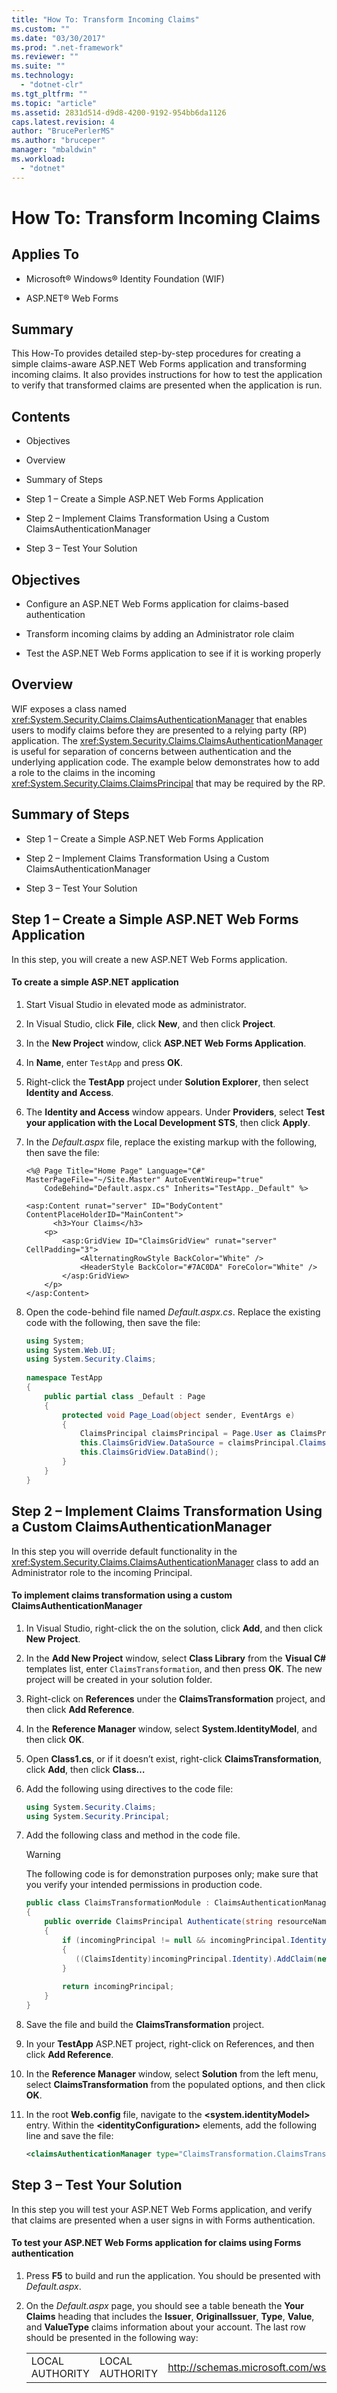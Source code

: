 ```yaml
---
title: "How To: Transform Incoming Claims"
ms.custom: ""
ms.date: "03/30/2017"
ms.prod: ".net-framework"
ms.reviewer: ""
ms.suite: ""
ms.technology: 
  - "dotnet-clr"
ms.tgt_pltfrm: ""
ms.topic: "article"
ms.assetid: 2831d514-d9d8-4200-9192-954bb6da1126
caps.latest.revision: 4
author: "BrucePerlerMS"
ms.author: "bruceper"
manager: "mbaldwin"
ms.workload: 
  - "dotnet"
---
```

# How To: Transform Incoming Claims
## Applies To  
  
-   Microsoft® Windows® Identity Foundation (WIF)  
  
-   ASP.NET® Web Forms  
  
## Summary  
 This How-To provides detailed step-by-step procedures for creating a simple claims-aware ASP.NET Web Forms application and transforming incoming claims. It also provides instructions for how to test the application to verify that transformed claims are presented when the application is run.  
  
## Contents  
  
-   Objectives  
  
-   Overview  
  
-   Summary of Steps  
  
-   Step 1 – Create a Simple ASP.NET Web Forms Application  
  
-   Step 2 – Implement Claims Transformation Using a Custom ClaimsAuthenticationManager  
  
-   Step 3 – Test Your Solution  
  
## Objectives  
  
-   Configure an ASP.NET Web Forms application for claims-based authentication  
  
-   Transform incoming claims by adding an Administrator role claim  
  
-   Test the ASP.NET Web Forms application to see if it is working properly  
  
## Overview  
 WIF exposes a class named <xref:System.Security.Claims.ClaimsAuthenticationManager> that enables users to modify claims before they are presented to a relying party (RP) application. The <xref:System.Security.Claims.ClaimsAuthenticationManager> is useful for separation of concerns between authentication and the underlying application code. The example below demonstrates how to add a role to the claims in the incoming <xref:System.Security.Claims.ClaimsPrincipal> that may be required by the RP.  
  
## Summary of Steps  
  
-   Step 1 – Create a Simple ASP.NET Web Forms Application  
  
-   Step 2 – Implement Claims Transformation Using a Custom ClaimsAuthenticationManager  
  
-   Step 3 – Test Your Solution  
  
## Step 1 – Create a Simple ASP.NET Web Forms Application  
 In this step, you will create a new ASP.NET Web Forms application.  
  
#### To create a simple ASP.NET application  
  
1.  Start Visual Studio in elevated mode as administrator.  
  
2.  In Visual Studio, click **File**, click **New**, and then click **Project**.  
  
3.  In the **New Project** window, click **ASP.NET Web Forms Application**.  
  
4.  In **Name**, enter `TestApp` and press **OK**.  
  
5.  Right-click the **TestApp** project under **Solution Explorer**, then select **Identity and Access**.  
  
6.  The **Identity and Access** window appears. Under **Providers**, select **Test your application with the Local Development STS**, then click **Apply**.  
  
7.  In the *Default.aspx* file, replace the existing markup with the following, then save the file:  
  
    ```  
    <%@ Page Title="Home Page" Language="C#" MasterPageFile="~/Site.Master" AutoEventWireup="true"  
        CodeBehind="Default.aspx.cs" Inherits="TestApp._Default" %>  
  
    <asp:Content runat="server" ID="BodyContent" ContentPlaceHolderID="MainContent">  
          <h3>Your Claims</h3>  
        <p>  
            <asp:GridView ID="ClaimsGridView" runat="server" CellPadding="3">  
                <AlternatingRowStyle BackColor="White" />  
                <HeaderStyle BackColor="#7AC0DA" ForeColor="White" />  
            </asp:GridView>  
        </p>  
    </asp:Content>  
    ```  
  
8.  Open the code-behind file named *Default.aspx.cs*. Replace the existing code with the following, then save the file:  
  
    ```csharp  
    using System;  
    using System.Web.UI;  
    using System.Security.Claims;  
  
    namespace TestApp  
    {  
        public partial class _Default : Page  
        {  
            protected void Page_Load(object sender, EventArgs e)  
            {  
                ClaimsPrincipal claimsPrincipal = Page.User as ClaimsPrincipal;  
                this.ClaimsGridView.DataSource = claimsPrincipal.Claims;  
                this.ClaimsGridView.DataBind();  
            }  
        }  
    }  
    ```  
  
## Step 2 – Implement Claims Transformation Using a Custom ClaimsAuthenticationManager  
 In this step you will override default functionality in the <xref:System.Security.Claims.ClaimsAuthenticationManager> class to add an Administrator role to the incoming Principal.  
  
#### To implement claims transformation using a custom ClaimsAuthenticationManager  
  
1.  In Visual Studio, right-click the on the solution, click **Add**, and then click **New Project**.  
  
2.  In the **Add New Project** window, select **Class Library** from the **Visual C#** templates list, enter `ClaimsTransformation`, and then press **OK**. The new project will be created in your solution folder.  
  
3.  Right-click on **References** under the **ClaimsTransformation** project, and then click **Add Reference**.  
  
4.  In the **Reference Manager** window, select **System.IdentityModel**, and then click **OK**.  
  
5.  Open **Class1.cs**, or if it doesn’t exist, right-click **ClaimsTransformation**, click **Add**, then click **Class…**  
  
6.  Add the following using directives to the code file:  
  
    ```csharp  
    using System.Security.Claims;  
    using System.Security.Principal;  
    ```  
  
7.  Add the following class and method in the code file.  
  
    > [!WARNING]
    >  The following code is for demonstration purposes only; make sure that you verify your intended permissions in production code.  
  
    ```csharp  
    public class ClaimsTransformationModule : ClaimsAuthenticationManager  
    {  
        public override ClaimsPrincipal Authenticate(string resourceName, ClaimsPrincipal incomingPrincipal)  
        {  
            if (incomingPrincipal != null && incomingPrincipal.Identity.IsAuthenticated == true)  
            {  
               ((ClaimsIdentity)incomingPrincipal.Identity).AddClaim(new Claim(ClaimTypes.Role, "Admin"));  
            }  
  
            return incomingPrincipal;  
        }  
    }  
    ```  
  
8.  Save the file and build the **ClaimsTransformation** project.  
  
9. In your **TestApp** ASP.NET project, right-click on References, and then click **Add Reference**.  
  
10. In the **Reference Manager** window, select **Solution** from the left menu, select **ClaimsTransformation** from the populated options, and then click **OK**.  
  
11. In the root **Web.config** file, navigate to the **\<system.identityModel>** entry. Within the **\<identityConfiguration>** elements, add the following line and save the file:  
  
    ```xml  
    <claimsAuthenticationManager type="ClaimsTransformation.ClaimsTransformationModule, ClaimsTransformation" />  
    ```  
  
## Step 3 – Test Your Solution  
 In this step you will test your ASP.NET Web Forms application, and verify that claims are presented when a user signs in with Forms authentication.  
  
#### To test your ASP.NET Web Forms application for claims using Forms authentication  
  
1.  Press **F5** to build and run the application. You should be presented with *Default.aspx*.  
  
2.  On the *Default.aspx* page, you should see a table beneath the **Your Claims** heading that includes the **Issuer**, **OriginalIssuer**, **Type**, **Value**, and **ValueType** claims information about your account. The last row should be presented in the following way:  
  
    ||||||  
    |-|-|-|-|-|  
    |LOCAL AUTHORITY|LOCAL AUTHORITY|http://schemas.microsoft.com/ws/2008/06/identity/claims/role|Admin|http://www.w3.org/2001/XMLSchema#string|
